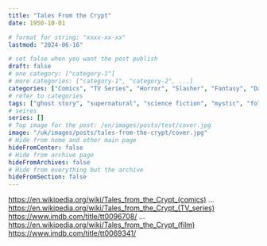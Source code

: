 ```yaml
---
title: "Tales From the Crypt"
date: 1950-10-01

# format for string: "xxxx-xx-xx"
lastmod: "2024-06-16"

# set false when you want the post publish
draft: false
# one category: ["category-1"]
# more categories: ["category-1", "category-2", ...]
categories: ["Comics", "TV Series", "Horror", "Slasher", "Fantasy", "Dark fantasy", "Sci-fi", "Comedy"]
# refer to categories
tags: ["ghost story", "supernatural", "science fiction", "mystic", "folklore", "urban legend", "zombie", "cannibals"]
# seires
series: []
# Top image for the post: /en/images/posts/test/cover.jpg
image: "/uk/images/posts/tales-from-the-crypt/cover.jpg"
# Hide from home and other main page
hideFromCenter: false
# Hide from archive page
hideFromArchives: false
# Hide from everything but the archive
hideFromSection: false
---
```

https://en.wikipedia.org/wiki/Tales_from_the_Crypt_(comics)
...
https://en.wikipedia.org/wiki/Tales_from_the_Crypt_(TV_series)
https://www.imdb.com/title/tt0096708/
...
https://en.wikipedia.org/wiki/Tales_from_the_Crypt_(film)
https://www.imdb.com/title/tt0069341/
<!--more-->